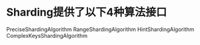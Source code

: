 # Sharding提供了以下4种算法接口

PreciseShardingAlgorithm
RangeShardingAlgorithm
HintShardingAlgorithm
ComplexKeysShardingAlgorithm